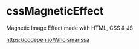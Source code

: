 # cssMagneticEffect
Magnetic Image Effect made with HTML, CSS &amp; JS

https://codepen.io/Whoismarissa
